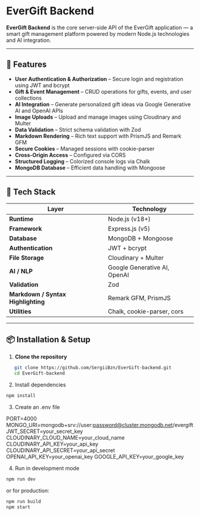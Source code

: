 # EverGift Backend

**EverGift Backend** is the core server-side API of the EverGift application — a smart gift management platform powered by modern Node.js technologies and AI integration.

---

## 🚀 Features

- **User Authentication & Authorization** – Secure login and registration using JWT and bcrypt  
- **Gift & Event Management** – CRUD operations for gifts, events, and user collections  
- **AI Integration** – Generate personalized gift ideas via Google Generative AI and OpenAI APIs  
- **Image Uploads** – Upload and manage images using Cloudinary and Multer  
- **Data Validation** – Strict schema validation with Zod  
- **Markdown Rendering** – Rich text support with PrismJS and Remark GFM  
- **Secure Cookies** – Managed sessions with cookie-parser  
- **Cross-Origin Access** – Configured via CORS  
- **Structured Logging** – Colorized console logs via Chalk  
- **MongoDB Database** – Efficient data handling with Mongoose  

---

## 🧰 Tech Stack

| Layer | Technology |
|-------|-------------|
| **Runtime** | Node.js (v18+) |
| **Framework** | Express.js (v5) |
| **Database** | MongoDB + Mongoose |
| **Authentication** | JWT + bcrypt |
| **File Storage** | Cloudinary + Multer |
| **AI / NLP** | Google Generative AI, OpenAI |
| **Validation** | Zod |
| **Markdown / Syntax Highlighting** | Remark GFM, PrismJS |
| **Utilities** | Chalk, cookie-parser, cors |

---

## 📦 Installation & Setup

1. **Clone the repository**
```bash
   git clone https://github.com/SergiiBzn/EverGift-backend.git
   cd EverGift-backend
```

2.	Install dependencies
```bash
npm install
```

3.	Create an .env file

PORT=4000
MONGO_URI=mongodb+srv://user:password@cluster.mongodb.net/evergift
JWT_SECRET=your_secret_key
CLOUDINARY_CLOUD_NAME=your_cloud_name
CLOUDINARY_API_KEY=your_api_key
CLOUDINARY_API_SECRET=your_api_secret
OPENAI_API_KEY=your_openai_key
GOOGLE_API_KEY=your_google_key


4.	Run in development mode

```bash
npm run dev
```

or for production:
```bash
npm run build
npm start
```